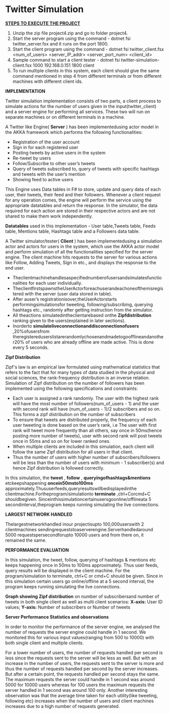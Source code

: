 # Twitter Simulation

<ins>**STEPS TO EXECUTE THE PROJECT**</ins>

1. Unzip the zip file project4.zip and go to folder project4.
2. Start the server program using the command - dotnet fsi twitter_server.fsx and it runs
    on the port 1800.
3. Start the client program using the command - dotnet fsi twitter_client.fsx
    <num_of_users> <server_IP_addr> <server_port_num> <client_id>
4. Sample command to start a client tester -
    dotnet fsi twitter-simulation-client.fsx 1000 192.168.0.151 1800 client
5. To run multiple clients in this system, each client should give the same command
    mentioned in step 4 from different terminals or from different machines with different
    client ids.

**IMPLEMENTATION**

Twitter simulation implementation consists of two parts, a client process to simulate actions
for the number of users given in the input(twitter_client) and a server engine for performing
all services. These two will run on separate machines or on different terminals in a machine.

A Twitter like Engine( **Server** ) has been implementedusing actor model in the AKKA
framework which performs the following functionalities:
* Registration of the user account
* Sign in for each registered user
* Posting tweets by active users in the system
* Re-tweet by users
* Follow/Subscribe to other user’s tweets
* Query of tweets subscribed to, query of tweets with specific hashtags and tweets with
the user’s mention
* Showing feed to active users

This Engine uses Data tables in F# to store, update and query data of each user, their tweets,
their feed and their followers. Whenever a client request for any operation comes, the engine
will perform the service using the appropriate datatables and return the response. In the
simulator, the data required for each action are stored in their respective actors and are not
shared to make them work independently.

**Datatables** used in this implementation - User table,Tweets table, Feeds table, Mentions
table, Hashtags table and a Followers data table.

A Twitter simulator/tester( **Client** ) has been implementedusing a simulation actor and actors
for users in the system, which use the AKKA actor model and perform simulation of all the
functionalities specified for the server engine. The client machine hits requests to the server
for various actions like Follow, Adding Tweets, Sign in etc., and displays the response to the
end user.
* Theclientmachinehandlesaspecifiednumberofusersandsimulatesfunctionalities
for each user individually.
* TheclientfirstspawnstheUserActorforeachuserandeachoneofthemisregistered
with the server (user data stored in table).
* After auser’s registrationisover,theUserActorstarts performingsimulationsfor
tweeting, following/subscribing, querying hashtags etc., randomly after getting
instruction from the simulator.
* All theactions simulatedintheclientarebased onthe **Zipfdistribution** ranking
given to the users(explained in later sections).
* Inorderto **simulateliveconnectionanddisconnectionofusers** ,20%ofusersfrom
theregistereduserslistarerandomlychosenandmadetogoofflineandanother20%
of users who are already offline are made active. This is done every 5 seconds.

**Zipf Distribution**

Zipf's law is an empirical law formulated using mathematical statistics that refers to the fact
that for many types of data studied in the physical and social sciences, the rank-frequency
distribution is an inverse relation.
Simulation of Zipf distribution on the number of followers has been implemented using the
following specifications and constraints:

* Each user is assigned a rank randomly. The user with the highest rank will have the
most number of followers(num_of_users - 1) and the user with second rank will have
(num_of_users - 1)/2 subscribers and so on. This forms a zipf distribution on the
number of subscribers
* To ensure that tweets are distributed properly, the frequency of each user tweeting is
done based on the user’s rank, i.e The user with first rank will tweet more frequently
than all others, say once in 50ms(hence posting more number of tweets), user with
second rank will post tweets once in 55ms and so on for lower ranked ones.
* When multiple clients are included in this simulation, each client will follow the same
Zipf distribution for all users in that client.
* Thus the number of users with higher number of subscribers/followers will be less
than the number of users with minimum - 1 subscriber(s) and hence Zipf distribution
is followed correctly.

In this simulation, the **tweet** , **follow** , **queryingofhashtags&mentions** etckeepshappening
**oncein50msto100ms** approximately.Thususerfeeds,queryresultswillbedisplayedinthe
clientmachine.Fortheprogram/simulationto **terminate** ,ctrl+Corcmd+C shouldbegiven.
Sinceinthissimulationcertainusersgoonline/offlineata 5 secondinterval,theprogram
keeps running simulating the live connections.

**LARGEST NETWORK HANDLED**

Thelargestnetworkhandled inour projectisupto 100,000userswith 2 clientmachines
sendingrequeststoaserverengine.Serverhandledaround 5000 requestspersecondforupto
10000 users and from there on, it remained the same.

**PERFORMANCE EVALUATION**

In this simulation, the tweet, follow, querying of hashtags & mentions etc keeps happening
once in 50ms to 100ms approximately. Thus user feeds, query results will be displayed in the
client machine. For the program/simulation to terminate, ctrl+C or cmd+C should be given.
Since in this simulation certain users go online/offline at a 5 second interval, the program
keeps running simulating the live connections.

**Graph showing Zipf distribution** on number of subscribersand number of tweets in both
single client as well as multi client scenarios:
**X-axis:** User ID values; **Y-axis:** Number of subscribers or Number of tweets


**Server Performance Statistics and observations**

In order to monitor the performance of the server engine, we analysed the number of requests
the server engine could handle in 1 second. We monitored this for various input
values(ranging from 500 to 10000) with both single client and multiple clients.

For a lower number of users, the number of requests handled per second is less since the
requests sent to the server will be less as well. But with an increase in the number of users,
the requests sent to the server is more and thus the number of requests handled per second by
the server increases. But after a certain point, the requests handled per second stays the same.
The maximum requests the server could handle in 1 second was around 5000 for 10000 users
whereas for 100 users the maximum requests the server handled in 1 second was around 100
only. Another interesting observation was that the average time taken for each utility(like
tweeting, following etc) increases when the number of users and client machines increases
due to a high number of requests generated.

